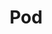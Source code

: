 ---
title: "Pod"
description: "Building blocks for running containers"
weight: 6
banner: "images/pod.png"
tags: [kubernetes,kubernetes-resources]
categories: "kubernetes"
level: "beginner"
---